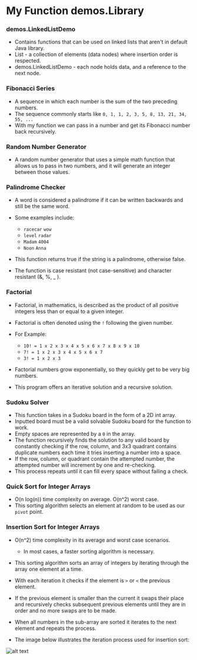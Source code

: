 # My Function demos.Library



### demos.LinkedListDemo
- Contains functions that can be used on linked lists that aren't in default Java library.
- List - a collection of elements (data nodes) where insertion order is respected.
- demos.LinkedListDemo - each node holds data, and a reference to the next node.

### Fibonacci Series
- A sequence in which each number is the sum of the two preceding numbers.
- The sequence commonly starts like `0, 1, 1, 2, 3, 5, 8, 13, 21, 34, 55, ...`
- With my function we can pass in a number and get its Fibonacci number back recursively.

### Random Number Generator
- A random number generator that uses a simple math function that allows us to pass in two
  numbers, and it will generate an integer between those values.

### Palindrome Checker
- A word is considered a palindrome if it can be written backwards and still be the
  same word.
- Some examples include:
    - `racecar`  `wow`
    - `level`  `radar`
    - `Madam`  `4004`
    - `Noon`  `Anna`

- This function returns true if the string is a palindrome, otherwise false.
- The function is case resistant (not case-sensitive) and character resistant (&, %, _ ).


### Factorial
- Factorial, in mathematics, is described as the product of all positive integers less than or equal
  to a given integer.
- Factorial is often denoted using the `!` following the given number.
- For Example:
  - `10! = 1 x 2 x 3 x 4 x 5 x 6 x 7 x 8 x 9 x 10`
  - `7! = 1 x 2 x 3 x 4 x 5 x 6 x 7`
  - `3! = 1 x 2 x 3`
  
- Factorial numbers grow exponentially, so they quickly get to be very big numbers.
- This program offers an iterative solution and a recursive solution.


### Sudoku Solver
- This function takes in a Sudoku board in the form of a 2D int array.
- Inputted board must be a valid solvable Sudoku board for the function to work.
- Empty spaces are represented by a `0` in the array.
- The function recursively finds the solution to any valid board by constantly checking
  if the row, column, and 3x3 quadrant contains duplicate numbers each time it tries
  inserting a number into a space.
- If the row, column, or quadrant contain the attempted number, the attempted number will
  increment by one and re-checking.
- This process repeats until it can fill every space without failing a check.


### Quick Sort for Integer Arrays
- O(n log(n)) time complexity on average. O(n^2) worst case.
- This sorting algorithm selects an element at random to be used as our `pivot` point.



### Insertion Sort for Integer Arrays
- O(n^2) time complexity in its average and worst case scenarios.
    - In most cases, a faster sorting algorithm is necessary.
- This sorting algorithm sorts an array of integers by iterating through the array one
  element at a time.
- With each iteration it checks if the element is `>` or `<` the previous element.
- If the previous element is smaller than the current it swaps their place and recursively
  checks subsequent previous elements until they are in order and no more swaps are to be made.
- When all numbers in the sub-array are sorted it iterates to the next element and repeats the process.


- The image below illustrates the iteration process used for insertion sort:

![alt text](https://media.geeksforgeeks.org/wp-content/uploads/insertionsort.png)


